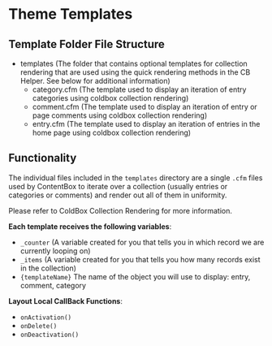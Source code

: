 # Theme Templates

## Template Folder File Structure

* &#x20;templates (The folder that contains optional templates for collection rendering that are used using the quick rendering methods in the CB Helper. See below for additional information)
  * &#x20;category.cfm (The template used to display an iteration of entry categories using coldbox collection rendering)
  * &#x20;comment.cfm (The template used to display an iteration of entry or page comments using coldbox collection rendering)
  * &#x20;entry.cfm (The template used to display an iteration of entries in the home page using coldbox collection rendering)

## Functionality

The individual files included in the `templates` directory are a single `.cfm` files used by ContentBox to iterate over a collection (usually entries or categories or comments) and render out all of them in uniformity.

Please refer to ColdBox Collection Rendering for more information.

**Each template receives the following variables**:

* `_counter` (A variable created for you that tells you in which record we are currently looping on)
* `_items` (A variable created for you that tells you how many records exist in the collection)
* `{templateName}` The name of the object you will use to display: entry, comment, category

**Layout Local CallBack Functions**:

* `onActivation()`
* `onDelete()`
* `onDeactivation()`
